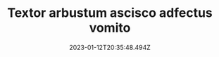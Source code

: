---
title: "Textor arbustum ascisco adfectus vomito"
date: 2023-01-12T20:35:48.494Z
permalink: "/textor-arbustum-ascisco-adfectus-vomito/"
---